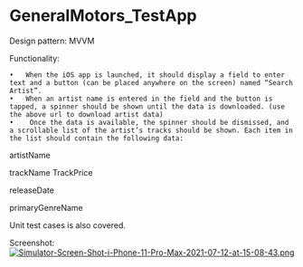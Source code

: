 # GeneralMotors_TestApp

Design pattern: MVVM

Functionality:

	•	When the iOS app is launched, it should display a field to enter text and a button (can be placed anywhere on the screen) named “Search Artist”. 
	•	When an artist name is entered in the field and the button is tapped, a spinner should be shown until the data is downloaded. (use the above url to download artist data)
	•	 Once the data is available, the spinner should be dismissed, and a scrollable list of the artist’s tracks should be shown. Each item in the list should contain the following data:

artistName

trackName                                                  TrackPrice

releaseDate

primaryGenreName

Unit test cases is also covered.

Screenshot:
[![Simulator-Screen-Shot-i-Phone-11-Pro-Max-2021-07-12-at-15-08-43.png](https://i.postimg.cc/DfPZ7Qbf/Simulator-Screen-Shot-i-Phone-11-Pro-Max-2021-07-12-at-15-08-43.png)](https://postimg.cc/SjjqrMrH)
